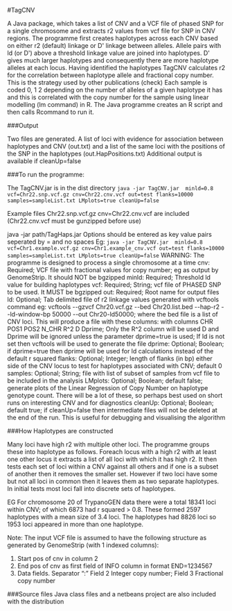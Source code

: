 #TagCNV

A Java package, which takes a list of CNV and a VCF file of phased SNP for a single chromosome and extracts r2 values from vcf file for SNP in CNV regions. 
The programme first creates haplotypes across each CNV based on either r2 (default) linkage or D' linkage between alleles. Allele pairs with ld (or D') above a threshold linkage value are joined into haplotypes.
D' gives much larger haplotypes and consequently there are more haplotype alleles at each locus.
Having identified the haplotypes TagCNV calculates r2 for the correlation between haplotype allele and fractional copy number. This is the strategy used by other publications (check) 
Each sample is coded 0, 1 2 depending on the number of alleles of a given haplotype it has and this is correlated with the copy number for the sample using linear modelling (lm command) in R.
The Java programme creates an R script and then calls Rcommand to run it.

###Output

Two files are generated. A list of loci with evidence for association between haplotypes and CNV (out.txt) and a list of the same loci with the positions of the SNP in the haplotypes (out.HapPositions.txt)
Additional output is available if cleanUp=false

###To run the programme:

The TagCNV.jar is in the dist directory
`java -jar TagCNV.jar  minld=0.8 vcf=Chr22.snp.vcf.gz cnv=Chr22.cnv.vcf out=test flanks=10000 samples=sampleList.txt LMplots=true cleanUp=false`

Example files Chr22.snp.vcf.gz cnv=Chr22.cnv.vcf are included (Chr22.cnv.vcf must be gunzipped before use)

java  -jar path/TagHaps.jar <options>
Options should be entered as key value pairs seperated by = and no spaces
Eg: `java -jar TagCNV.jar  minld=0.8 vcf=Chr1.example.vcf.gz cnv=Chr1.example_cnv.vcf out=test flanks=10000 samples=sampleList.txt LMplots=true cleanUp=false`
WARNING: The programme is designed to process a single chromosome at a time
cnv:       Required; VCF file with fractional values for copy number; eg as output by GenomeStrip. It should NOT be bgzipped
minld:     Required; Threshold ld value for building haplotypes
vcf:       Required; String; vcf file of PHASED SNP to be used. It MUST be bgzipped
out:       Required; Root name for output files
ld:        Optional; Tab delimited file of r2 linkage values generated with vcftools command  eg: vcftools --gzvcf Chr20.vcf.gz --bed Chr20.list.bed  --hap-r2 --ld-window-bp 50000 --out Chr20-ld50000; where the bed file is a list of CNV loci. This will produce a file with these columns: with columns CHR    POS1    POS2    N_CHR    R^2    D    Dprime; Only the R^2 column will be used D and Dprime will be ignored unless the parameter dprime=true is used; If ld is not set then vcftools will be used to generate the file 
dprime:    Optional; Boolean; if dprime=true then dprime will be used for ld calculations instead of the default r squared
flanks:    Optional; Integer; length of flanks (in bp) either side of the CNV locus to test for haplotypes associated with CNV; default 0
samples:   Optional; String; file with list of subset of samples from vcf file to be included in the analysis 
LMplots:   Optional; Boolean; default false; generate plots of the Linear Regression of Copy Number on haplotype genotype count. There will be a lot of these, so perhaps best used on short runs on interesting CNV and for diagnostics
cleanUp:   Optional; Boolean; default true; if cleanUp=false then intermediate files will not be deleted at the end of the run. This is useful for debugging and visualising the algorithm 


###How Haplotypes are constructed

Many loci have high r2 with multiple other loci. The programme groups these into haplotype as follows. Foreach locus with a high r2 with at least one other locus it extracts a list of all loci with which it has high r2. It then tests each set of loci within a CNV against all others and if one is a subset of another then it removes the smaller set. However if two loci have some but not all loci in common then it leaves them as two separate haplotypes. In initial tests most loci fall into discrete sets of haplotypes. 

EG For chromosome 20 of TrypanoGEN data there were a total 18341 loci within CNV; of which 6873 had r squared > 0.8. These formed 2597 haplotypes with a mean size of 3.4 loci. The haplotypes had 8826 loci so 1953 loci appeared in more than one haplotype.

Note: The input VCF file is assumed to have the following structure as generated by GenomeStrip (with 1 indexed columns):
1) Start pos of cnv in column 2
2) End pos of cnv as first field of INFO column in format END=1234567
3) Data fields. Separator “:” Field 2 Integer copy number; Field 3 Fractional copy number


###Source files
Java class files and a netbeans project are also included with the distribution


